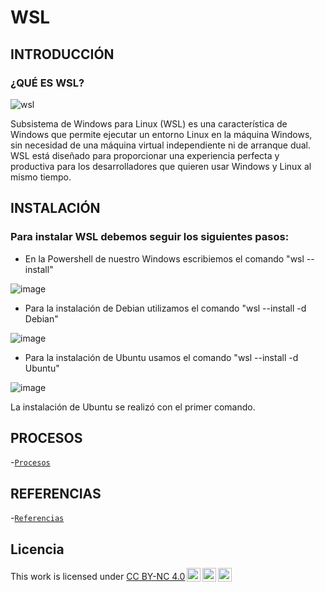 
# WSL
## INTRODUCCIÓN

### ¿QUÉ ES WSL?

![wsl](https://github.com/BeaLama/SWL/assets/148747089/e32cecc8-9bc3-4cdf-a674-b9c6cb2b9ce6)

Subsistema de Windows para Linux (WSL) es una característica de Windows que permite ejecutar un entorno Linux en la máquina Windows, sin necesidad de una máquina virtual independiente ni de arranque dual. WSL está diseñado para proporcionar una experiencia perfecta y productiva para los desarrolladores que quieren usar Windows y Linux al mismo tiempo.

## INSTALACIÓN

### Para instalar WSL debemos seguir los siguientes pasos:
* En la Powershell de nuestro Windows escribiemos el comando "wsl --install"

![image](https://github.com/BeaLama/SWL/assets/148747089/abfc1eab-cfee-492f-bd4e-cfcd563a941a)

* Para la instalación de Debian utilizamos el comando "wsl --install -d Debian"

![image](https://github.com/BeaLama/SWL/assets/148747089/5810e69c-3a4b-4cbf-88fb-eaee5d092902)

* Para la instalación de Ubuntu usamos el comando "wsl --install -d Ubuntu"

![image](https://github.com/BeaLama/SWL/assets/148747089/33191236-8fa3-414a-bc25-1152898ade6e)

La instalación de Ubuntu se realizó con el primer comando.

## PROCESOS

-[`Procesos`](WSL/procesos.md)
    
## REFERENCIAS

-[`Referencias`](WSL/referencias.md)



## Licencia
<p xmlns:cc="http://creativecommons.org/ns#" >This work is licensed under <a href="http://creativecommons.org/licenses/by-nc/4.0/?ref=chooser-v1" target="_blank" rel="license noopener noreferrer" style="display:inline-block;">CC BY-NC 4.0<img style="height:22px!important;margin-left:3px;vertical-align:text-bottom;" src="https://mirrors.creativecommons.org/presskit/icons/cc.svg?ref=chooser-v1"><img style="height:22px!important;margin-left:3px;vertical-align:text-bottom;" src="https://mirrors.creativecommons.org/presskit/icons/by.svg?ref=chooser-v1"><img style="height:22px!important;margin-left:3px;vertical-align:text-bottom;" src="https://mirrors.creativecommons.org/presskit/icons/nc.svg?ref=chooser-v1"></a></p>
